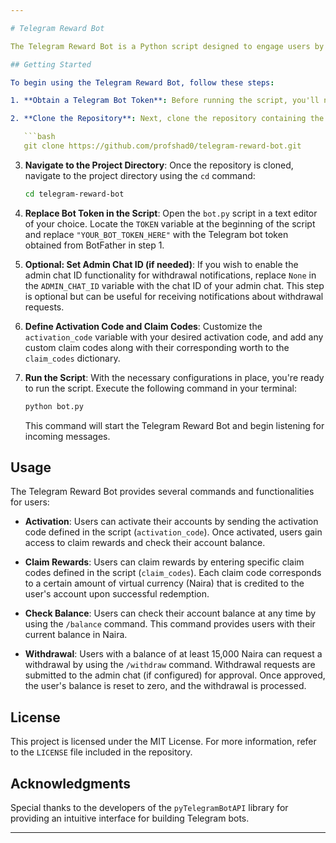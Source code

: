 ```yaml
---

# Telegram Reward Bot

The Telegram Reward Bot is a Python script designed to engage users by rewarding them with virtual currency (Naira) upon activation of their accounts and claiming of custom codes. This README will guide you through the setup process and usage of the bot, providing detailed instructions at every step.

## Getting Started

To begin using the Telegram Reward Bot, follow these steps:

1. **Obtain a Telegram Bot Token**: Before running the script, you'll need to create a Telegram bot and obtain its token from the BotFather. Start by opening the Telegram app and searching for BotFather. Initiate a chat with BotFather and use the `/newbot` command to create a new bot. Follow the prompts to set a name and username for your bot, and BotFather will provide you with a unique API token. Ensure you keep this token secure and do not share it with anyone else.

2. **Clone the Repository**: Next, clone the repository containing the Telegram Reward Bot script to your local machine. Use the following command in your terminal:

   ```bash
   git clone https://github.com/profshad0/telegram-reward-bot.git
   ```



3. **Navigate to the Project Directory**: Once the repository is cloned, navigate to the project directory using the `cd` command:

   ```bash
   cd telegram-reward-bot
   ```

4. **Replace Bot Token in the Script**: Open the `bot.py` script in a text editor of your choice. Locate the `TOKEN` variable at the beginning of the script and replace `"YOUR_BOT_TOKEN_HERE"` with the Telegram bot token obtained from BotFather in step 1.

5. **Optional: Set Admin Chat ID (if needed)**: If you wish to enable the admin chat ID functionality for withdrawal notifications, replace `None` in the `ADMIN_CHAT_ID` variable with the chat ID of your admin chat. This step is optional but can be useful for receiving notifications about withdrawal requests.

6. **Define Activation Code and Claim Codes**: Customize the `activation_code` variable with your desired activation code, and add any custom claim codes along with their corresponding worth to the `claim_codes` dictionary.

7. **Run the Script**: With the necessary configurations in place, you're ready to run the script. Execute the following command in your terminal:

   ```bash
   python bot.py
   ```

   This command will start the Telegram Reward Bot and begin listening for incoming messages.

## Usage

The Telegram Reward Bot provides several commands and functionalities for users:

- **Activation**: Users can activate their accounts by sending the activation code defined in the script (`activation_code`). Once activated, users gain access to claim rewards and check their account balance.

- **Claim Rewards**: Users can claim rewards by entering specific claim codes defined in the script (`claim_codes`). Each claim code corresponds to a certain amount of virtual currency (Naira) that is credited to the user's account upon successful redemption.

- **Check Balance**: Users can check their account balance at any time by using the `/balance` command. This command provides users with their current balance in Naira.

- **Withdrawal**: Users with a balance of at least 15,000 Naira can request a withdrawal by using the `/withdraw` command. Withdrawal requests are submitted to the admin chat (if configured) for approval. Once approved, the user's balance is reset to zero, and the withdrawal is processed.

## License

This project is licensed under the MIT License. For more information, refer to the `LICENSE` file included in the repository.

## Acknowledgments

Special thanks to the developers of the `pyTelegramBotAPI` library for providing an intuitive interface for building Telegram bots.

---
```

